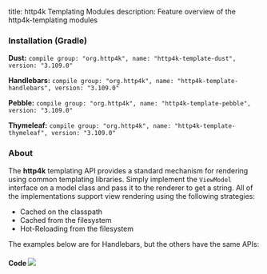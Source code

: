 title: http4k Templating Modules
description: Feature overview of the http4k-templating modules

### Installation (Gradle)
**Dust:** ```compile group: "org.http4k", name: "http4k-template-dust", version: "3.109.0"```

**Handlebars:** ```compile group: "org.http4k", name: "http4k-template-handlebars", version: "3.109.0"```

**Pebble:** ```compile group: "org.http4k", name: "http4k-template-pebble", version: "3.109.0"```

**Thymeleaf:** ```compile group: "org.http4k", name: "http4k-template-thymeleaf", version: "3.109.0"```

### About
The **http4k** templating API provides a standard mechanism for rendering using common templating libraries. Simply implement the `ViewModel` interface on a model class and pass it to the renderer to get a string. All of the implementations support view rendering using the following strategies:

* Cached on the classpath
* Cached from the filesystem
* Hot-Reloading from the filesystem

The examples below are for Handlebars, but the others have the same APIs:

#### Code  [<img class="octocat" src="/img/octocat-32.png"/>](https://github.com/http4k/http4k/blob/master/src/docs/guide/modules/templating/example.kt)

 <script src="https://gist-it.appspot.com/https://github.com/http4k/http4k/blob/master/src/docs/guide/modules/templating/example.kt"></script>

